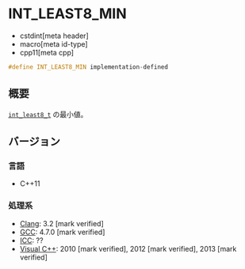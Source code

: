 # INT_LEAST8_MIN
* cstdint[meta header]
* macro[meta id-type]
* cpp11[meta cpp]

```cpp
#define INT_LEAST8_MIN implementation-defined
```

## 概要
[`int_least8_t`](int_least8_t.md) の最小値。

## バージョン
### 言語
- C++11

### 処理系
- [Clang](/implementation.md#clang): 3.2 [mark verified]
- [GCC](/implementation.md#gcc): 4.7.0 [mark verified]
- [ICC](/implementation.md#icc): ??
- [Visual C++](/implementation.md#visual_cpp): 2010 [mark verified], 2012 [mark verified], 2013 [mark verified]
